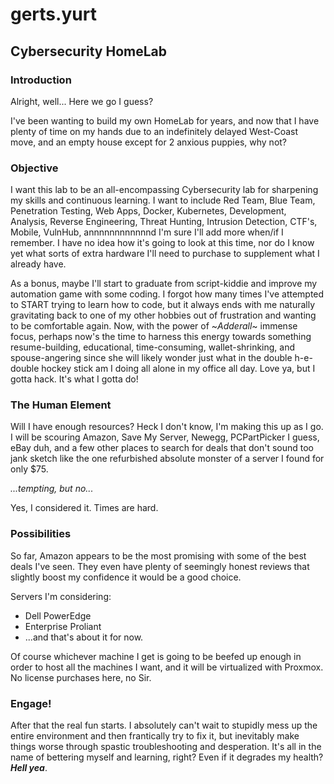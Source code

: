 # gerts.yurt
## Cybersecurity HomeLab

### Introduction
Alright, well... Here we go I guess?

I've been wanting to build my own HomeLab for years, and now that I have plenty of time on my hands due to an indefinitely delayed West-Coast move, and an empty house except for 2 anxious puppies, why not?

### Objective
I want this lab to be an all-encompassing Cybersecurity lab for sharpening my skills and continuous learning. I want to include Red Team, Blue Team, Penetration Testing, Web Apps, Docker, Kubernetes, Development, Analysis, Reverse Engineering, Threat Hunting, Intrusion Detection, CTF's, Mobile, VulnHub, annnnnnnnnnnnd I'm sure I'll add more when/if I remember. I have no idea how it's going to look at this time, nor do I know yet what sorts of extra hardware I'll need to purchase to supplement what I already have.

As a bonus, maybe I'll start to graduate from script-kiddie and improve my automation game with some coding. I forgot how many times I've attempted to START trying to learn how to code, but it always ends with me naturally gravitating back to one of my other hobbies out of frustration and wanting to be comfortable again. Now, with the power of ~*Adderall*~ immense focus, perhaps now's the time to harness this energy towards something resume-building, educational, time-consuming, wallet-shrinking, and spouse-angering since she will likely wonder just what in the double h-e-double hockey stick am I doing all alone in my office all day. Love ya, but I gotta hack. It's what I gotta do!

### The Human Element
Will I have enough resources? Heck I don't know, I'm making this up as I go. I will be scouring Amazon, Save My Server, Newegg, PCPartPicker I guess, eBay duh, and a few other places to search for deals that don't sound too jank sketch like the one refurbished absolute monster of a server I found for only $75.

_...tempting, but no..._

Yes, I considered it. Times are hard.

### Possibilities
So far, Amazon appears to be the most promising with some of the best deals I've seen. They even have plenty of seemingly honest reviews that slightly boost my confidence it would be a good choice. 

Servers I'm considering:
- Dell PowerEdge
- Enterprise Proliant
- ...and that's about it for now.

Of course whichever machine I get is going to be beefed up enough in order to host all the machines I want, and it will be virtualized with Proxmox. No license purchases here, no Sir. 

### Engage!
After that the real fun starts. I absolutely can't wait to stupidly mess up the entire environment and then frantically try to fix it, but inevitably make things worse through spastic troubleshooting and desperation. It's all in the name of bettering myself and learning, right? Even if it degrades my health? **_Hell yea_**.
